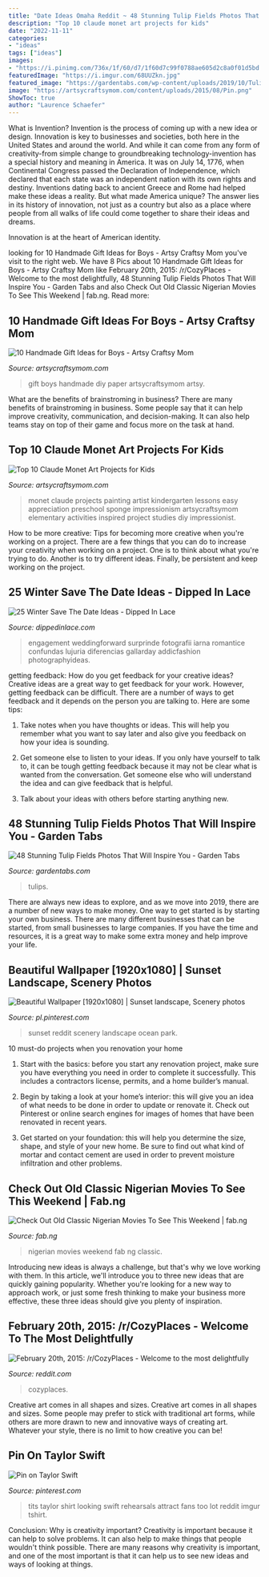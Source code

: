 ```yaml
---
title: "Date Ideas Omaha Reddit ~ 48 Stunning Tulip Fields Photos That Will Inspire You"
description: "Top 10 claude monet art projects for kids"
date: "2022-11-11"
categories:
- "ideas"
tags: ["ideas"]
images:
- "https://i.pinimg.com/736x/1f/60/d7/1f60d7c99f0788ae605d2c8a0f01d5bd.jpg"
featuredImage: "https://i.imgur.com/68UUZkn.jpg"
featured_image: "https://gardentabs.com/wp-content/uploads/2019/10/Tulip-farm.jpg"
image: "https://artsycraftsymom.com/content/uploads/2015/08/Pin.png"
ShowToc: true
author: "Laurence Schaefer"
---
```



What is Invention?
Invention is the process of coming up with a new idea or design. Innovation is key to businesses and societies, both here in the United States and around the world. And while it can come from any form of creativity-from simple change to groundbreaking technology-invention has a special history and meaning in America.
It was on July 14, 1776, when Continental Congress passed the Declaration of Independence, which declared that each state was an independent nation with its own rights and destiny. Inventions dating back to ancient Greece and Rome had helped make these ideas a reality. But what made America unique? The answer lies in its history of innovation, not just as a country but also as a place where people from all walks of life could come together to share their ideas and dreams.

Innovation is at the heart of American identity.

	

		
looking for 10 Handmade Gift Ideas for Boys - Artsy Craftsy Mom you've visit to the right web. We have 8 Pics about 10 Handmade Gift Ideas for Boys - Artsy Craftsy Mom like February 20th, 2015: /r/CozyPlaces - Welcome to the most delightfully, 48 Stunning Tulip Fields Photos That Will Inspire You - Garden Tabs and also Check Out Old Classic Nigerian Movies To See This Weekend | fab.ng. Read more:
		
    
## 10 Handmade Gift Ideas For Boys - Artsy Craftsy Mom

<img loading=lazy src="https://i2.wp.com/artsycraftsymom.com/content/uploads/2015/08/10-Handmade-Gift-Ideas-for-Boys.jpg?fit=700%2C1000&amp;ssl=1" onerror="this.onerror=null;this.src='https://tse1.mm.bing.net/th?id=OIP.KmdA4qPgDqyIySrcg1gKqQHaKl&amp;pid=15.1';" alt="10 Handmade Gift Ideas for Boys - Artsy Craftsy Mom">

_Source: artsycraftsymom.com_

>gift boys handmade diy paper artsycraftsymom artsy. 

	

What are the benefits of brainstroming in business?
There are many benefits of brainstroming in business. Some people say that it can help improve creativity, communication, and decision-making. It can also help teams stay on top of their game and focus more on the task at hand.

    
## Top 10 Claude Monet Art Projects For Kids

<img loading=lazy src="https://artsycraftsymom.com/content/uploads/2015/08/Pin.png" onerror="this.onerror=null;this.src='https://tse4.mm.bing.net/th?id=OIP.5FF_YBezY6gsE-hfJZENvgHaKU&amp;pid=15.1';" alt="Top 10 Claude Monet Art Projects for Kids">

_Source: artsycraftsymom.com_

>monet claude projects painting artist kindergarten lessons easy appreciation preschool sponge impressionism artsycraftsymom elementary activities inspired project studies diy impressionist. 

	

How to be more creative: Tips for becoming more creative when you're working on a project.
There are a few things that you can do to increase your creativity when working on a project. One is to think about what you're trying to do. Another is to try different ideas. Finally, be persistent and keep working on the project.

    
## 25 Winter Save The Date Ideas - Dipped In Lace

<img loading=lazy src="https://dippedinlace.com/wp-content/uploads/2016/01/25-Winter-Save-The-Date-Ideas-20.jpg" onerror="this.onerror=null;this.src='https://tse2.mm.bing.net/th?id=OIP.M7We2XzRYb6gYTXGUJ-SOgHaLH&amp;pid=15.1';" alt="25 Winter Save The Date Ideas - Dipped In Lace">

_Source: dippedinlace.com_

>engagement weddingforward surprinde fotografii iarna romantice confundas lujuria diferencias gallarday addicfashion photographyideas. 

	

getting feedback: How do you get feedback for your creative ideas?
Creative ideas are a great way to get feedback for your work. However, getting feedback can be difficult. There are a number of ways to get feedback and it depends on the person you are talking to. Here are some tips:
1. Take notes when you have thoughts or ideas. This will help you remember what you want to say later and also give you feedback on how your idea is sounding.

2. Get someone else to listen to your ideas. If you only have yourself to talk to, it can be tough getting feedback because it may not be clear what is wanted from the conversation. Get someone else who will understand the idea and can give feedback that is helpful.

3. Talk about your ideas with others before starting anything new.

    
## 48 Stunning Tulip Fields Photos That Will Inspire You - Garden Tabs

<img loading=lazy src="https://gardentabs.com/wp-content/uploads/2019/10/Tulip-farm.jpg" onerror="this.onerror=null;this.src='https://tse2.mm.bing.net/th?id=OIP.M8UICqxWCi1NgQmPszkxSgHaE8&amp;pid=15.1';" alt="48 Stunning Tulip Fields Photos That Will Inspire You - Garden Tabs">

_Source: gardentabs.com_

>tulips. 

	

There are always new ideas to explore, and as we move into 2019, there are a number of new ways to make money. One way to get started is by starting your own business. There are many different businesses that can be started, from small businesses to large companies. If you have the time and resources, it is a great way to make some extra money and help improve your life.

    
## Beautiful Wallpaper [1920x1080] | Sunset Landscape, Scenery Photos

<img loading=lazy src="https://i.pinimg.com/originals/8c/42/91/8c42913919b55b472f45559d5a2e263c.jpg" onerror="this.onerror=null;this.src='https://tse2.mm.bing.net/th?id=OIP.q53M8GyhnsaTlHxkSvHUtQHaEK&amp;pid=15.1';" alt="Beautiful Wallpaper [1920x1080] | Sunset landscape, Scenery photos">

_Source: pl.pinterest.com_

>sunset reddit scenery landscape ocean park. 

	

10 must-do projects when you renovation your home
1. Start with the basics: before you start any renovation project, make sure you have everything you need in order to complete it successfully. This includes a contractors license, permits, and a home builder’s manual.
2. Begin by taking a look at your home’s interior: this will give you an idea of what needs to be done in order to update or renovate it. Check out Pinterest or online search engines for images of homes that have been renovated in recent years.

3. Get started on your foundation: this will help you determine the size, shape, and style of your new home. Be sure to find out what kind of mortar and contact cement are used in order to prevent moisture infiltration and other problems.


    
## Check Out Old Classic Nigerian Movies To See This Weekend | Fab.ng

<img loading=lazy src="http://www.fab.ng/wp-content/uploads/2019/05/maxresdefault-5.jpg" onerror="this.onerror=null;this.src='https://tse2.mm.bing.net/th?id=OIP.fYBkv0YzOMYSe-YOWtdEkAHaEK&amp;pid=15.1';" alt="Check Out Old Classic Nigerian Movies To See This Weekend | fab.ng">

_Source: fab.ng_

>nigerian movies weekend fab ng classic. 

	

Introducing new ideas is always a challenge, but that's why we love working with them. In this article, we'll introduce you to three new ideas that are quickly gaining popularity. Whether you're looking for a new way to approach work, or just some fresh thinking to make your business more effective, these three ideas should give you plenty of inspiration.

    
## February 20th, 2015: /r/CozyPlaces - Welcome To The Most Delightfully

<img loading=lazy src="https://i.imgur.com/68UUZkn.jpg" onerror="this.onerror=null;this.src='https://tse2.mm.bing.net/th?id=OIP.aGDq4phtmVQyko0kkYBOtAHaJ9&amp;pid=15.1';" alt="February 20th, 2015: /r/CozyPlaces - Welcome to the most delightfully">

_Source: reddit.com_

>cozyplaces. 

	

Creative art comes in all shapes and sizes.
Creative art comes in all shapes and sizes. Some people may prefer to stick with traditional art forms, while others are more drawn to new and innovative ways of creating art. Whatever your style, there is no limit to how creative you can be!

    
## Pin On Taylor Swift

<img loading=lazy src="https://i.pinimg.com/736x/1f/60/d7/1f60d7c99f0788ae605d2c8a0f01d5bd.jpg" onerror="this.onerror=null;this.src='https://tse3.mm.bing.net/th?id=OIP.MzN4amWcahsa9BpGSjNR5AAAAA&amp;pid=15.1';" alt="Pin on Taylor Swift">

_Source: pinterest.com_

>tits taylor shirt looking swift rehearsals attract fans too lot reddit imgur tshirt. 

	

Conclusion: Why is creativity important?
Creativity is important because it can help to solve problems. It can also help to make things that people wouldn't think possible. There are many reasons why creativity is important, and one of the most important is that it can help us to see new ideas and ways of looking at things.

